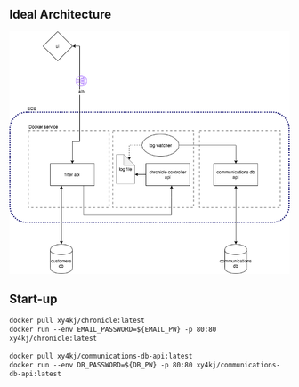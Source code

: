 ## Ideal Architecture
![architecture diagram](arch.png)

## Start-up

```
docker pull xy4kj/chronicle:latest
docker run --env EMAIL_PASSWORD=${EMAIL_PW} -p 80:80 xy4kj/chronicle:latest

docker pull xy4kj/communications-db-api:latest
docker run --env DB_PASSWORD=${DB_PW} -p 80:80 xy4kj/communications-db-api:latest
```